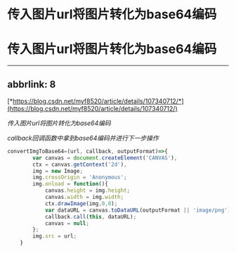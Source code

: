 # 传入图片url将图片转化为base64编码

# 传入图片url将图片转化为base64编码

---

## abbrlink: 8

[*https://blog.csdn.net/myf8520/article/details/107340712/*](https://blog.csdn.net/myf8520/article/details/107340712/)

*传入图片url将图片转化为base64编码*

*callback回调函数中拿到base64编码并进行下一步操作*

```javascript
convertImgToBase64=(url, callback, outputFormat)=>{
        var canvas = document.createElement('CANVAS'),
        ctx = canvas.getContext('2d'),
        img = new Image;
        img.crossOrigin = 'Anonymous';
        img.onload = function(){
            canvas.height = img.height;
            canvas.width = img.width;
            ctx.drawImage(img,0,0);
            var dataURL = canvas.toDataURL(outputFormat || 'image/png');
            callback.call(this, dataURL);
            canvas = null;
        };
        img.src = url;
    }
```
